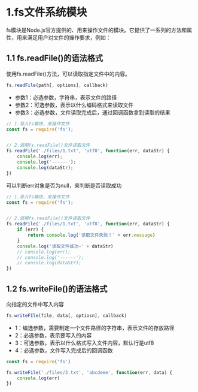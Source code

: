 # 1.fs文件系统模块
fs模块是Node.js官方提供的、用来操作文件的模块。它提供了一系列的方法和属性，用来满足用户对文件的操作要求，例如：
## 1.1 fs.readFile()的语法格式
使用fs.readFile()方法，可以读取指定文件中的内容。
```js
fs.readFile(path[, options], callback)
```
* 参数1：必选参数，字符串，表示文件的路径
* 参数2：可选参数，表示以什么编码格式来读取文件
* 参数3：必选参数，文件读取完成后，通过回调函数拿到读取的结果

```js
// 1.导入fs模块，来操作文件
const fs = require('fs');


// 2.调用fs.readFile()文件读取文件
fs.readFile('./files/1.txt', 'utf8', function(err, dataStr) {
    console.log(err);
    console.log('------');
    console.log(dataStr);
})

```

可以判断err对象是否为null，来判断是否读取成功

```js
// 1.导入fs模块，来操作文件
const fs = require('fs');


// 2.调用fs.readFile()文件读取文件
fs.readFile('./files/1.txt', 'utf8', function(err, dataStr) {
    if (err) {
        return console.log('读取文件失败！' + err.message)
    }
    console.log('读取文件成功~' + dataStr)
    // console.log(err);
    // console.log('------');
    // console.log(dataStr);
})
```

## 1.2 fs.writeFile()的语法格式
向指定的文件中写入内容
```js
fs.writeFIle(file, data[, optiosn], callback)
```
* 1：编选参数，需要制定一个文件路径的字符串，表示文件的存放路径
* 2：必选参数，表示要写入的内容
* 3：可选参数，表示以什么格式写入文件内容，默认行是utf8
* 4：必选参数，文件写入完成后的回调函数

```js
const fs = require('fs')

fs.writeFile('./files/3.txt', 'abcdeee', function(err, data) {
    console.log(err)
})
```
